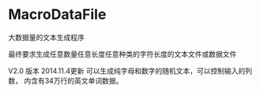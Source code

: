 MacroDataFile
=============

大数据量的文本生成程序 

最终要求生成任意数量任意长度任意种类的字符长度的文本文件或数据文件

V2.0 版本 2014.11.4更新 可以生成纯字母和数字的随机文本，可以控制输入的列数， 内含有34万行的英文单词数据。

